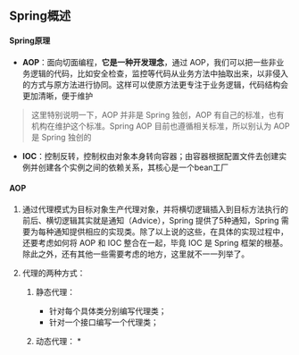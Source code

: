 ## Spring概述

#### Spring原理

* **AOP**：面向切面编程，**它是一种开发理念**，通过 AOP，我们可以把一些非业务逻辑的代码，比如安全检查，监控等代码从业务方法中抽取出来，以非侵入的方式与原方法进行协同。这样可以使原方法更专注于业务逻辑，代码结构会更加清晰，便于维护

>这里特别说明一下，AOP 并非是 Spring 独创，AOP 有自己的标准，也有机构在维护这个标准。Spring AOP 目前也遵循相关标准，所以别认为 AOP 是 Spring 独创的

* **IOC**：控制反转，控制权由对象本身转向容器；由容器根据配置文件去创建实例并创建各个实例之间的依赖关系，其核心是一个bean工厂

#### AOP

1. 通过代理模式为目标对象生产代理对象，并将横切逻辑插入到目标方法执行的前后、横切逻辑其实就是通知（Advice），Spring 提供了5种通知，Spring 需要为每种通知提供相应的实现类。除了以上说的这些，在具体的实现过程中，还要考虑如何将 AOP 和 IOC 整合在一起，毕竟 IOC 是 Spring 框架的根基。除此之外，还有其他一些需要考虑的地方，这里就不一一列举了。

2. 代理的两种方式：

   1. 静态代理：
      - 针对每个具体类分别编写代理类；
      - 针对一个接口编写一个代理类；

   2. 动态代理：
      * 